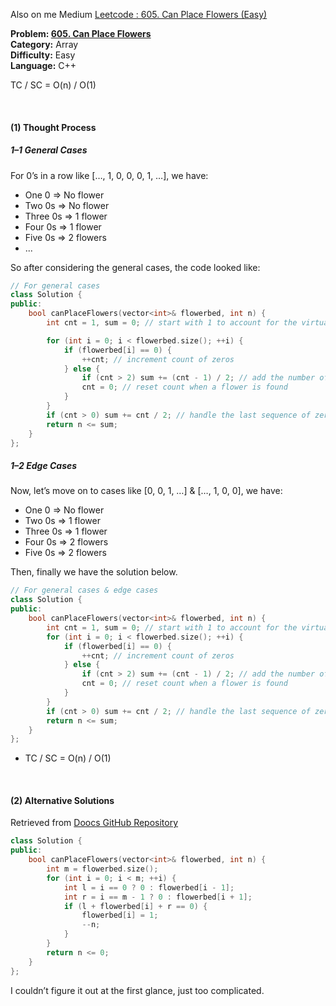 Also on me Medium <a href="https://yc-kuo.medium.com/leetcode-605-can-place-flowers-easy-30c9b1460374">Leetcode : 605. Can Place Flowers (Easy)</a>

<p><strong>Problem: <a href="https://leetcode.com/problems/can-place-flowers/">605. Can Place Flowers</a> </strong><br>
<strong>Category:</strong> Array<br>
<strong>Difficulty:</strong> Easy<br>
<strong>Language:</strong> C++</p>

TC / SC = O(n) / O(1)

<br>

<h4>(1) Thought Process</h4>
<h5>1–1 General Cases</h5>
<p>For 0’s in a row like […, 1, 0, 0, 0, 1, …], we have:</p>
<ul>
  <li>One 0 => No flower</li>
  <li>Two 0s => No flower</li>
  <li>Three 0s => 1 flower</li>
  <li>Four 0s => 1 flower</li>
  <li>Five 0s => 2 flowers</li>
  <li>...</li>
</ul>
<p>So after considering the general cases, the code looked like:</p>

```cpp
// For general cases
class Solution {
public:
    bool canPlaceFlowers(vector<int>& flowerbed, int n) {
        int cnt = 1, sum = 0; // start with 1 to account for the virtual zero at the start

        for (int i = 0; i < flowerbed.size(); ++i) {
            if (flowerbed[i] == 0) {
                ++cnt; // increment count of zeros
            } else {
                if (cnt > 2) sum += (cnt - 1) / 2; // add the number of flowers that can be planted
                cnt = 0; // reset count when a flower is found
            }
        }
        if (cnt > 0) sum += cnt / 2; // handle the last sequence of zeros
        return n <= sum;
    }
};
```

<h5>1–2 Edge Cases</h5>
<p>Now, let’s move on to cases like [0, 0, 1, …] & […, 1, 0, 0], we have:</p>
<ul>
  <li>One 0 => No flower</li>
  <li>Two 0s => 1 flower</li>
  <li>Three 0s => 1 flower</li>
  <li>Four 0s => 2 flowers</li>
  <li>Five 0s => 2 flowers</li>
</ul>
<p>Then, finally we have the solution below.</p>

```cpp
// For general cases & edge cases
class Solution {
public:
    bool canPlaceFlowers(vector<int>& flowerbed, int n) {
        int cnt = 1, sum = 0; // start with 1 to account for the virtual zero at the start
        for (int i = 0; i < flowerbed.size(); ++i) {
            if (flowerbed[i] == 0) {
                ++cnt; // increment count of zeros
            } else {
                if (cnt > 2) sum += (cnt - 1) / 2; // add the number of flowers that can be planted
                cnt = 0; // reset count when a flower is found
            }
        }
        if (cnt > 0) sum += cnt / 2; // handle the last sequence of zeros
        return n <= sum;
    }
};
```
- TC / SC = O(n) / O(1)
<br>

<h4>(2) Alternative Solutions</h4>
<p>Retrieved from <a href="https://github.com/doocs/leetcode/tree/main/solution/0600-0699/0605.Can%20Place%20Flowers">Doocs GitHub Repository</a></p>

```cpp
class Solution {
public:
    bool canPlaceFlowers(vector<int>& flowerbed, int n) {
        int m = flowerbed.size();
        for (int i = 0; i < m; ++i) {
            int l = i == 0 ? 0 : flowerbed[i - 1];
            int r = i == m - 1 ? 0 : flowerbed[i + 1];
            if (l + flowerbed[i] + r == 0) {
                flowerbed[i] = 1;
                --n;
            }
        }
        return n <= 0;
    }
};
```

<p>I couldn’t figure it out at the first glance, just too complicated.</p>
